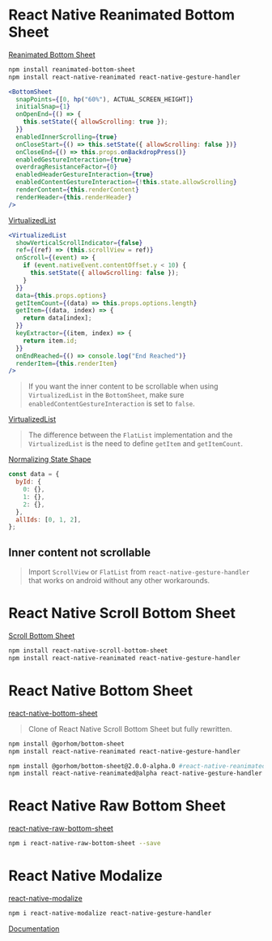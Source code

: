 # React Native Reanimated Bottom Sheet

[Reanimated Bottom Sheet](https://github.com/osdnk/react-native-reanimated-bottom-sheet)

```bash
npm install reanimated-bottom-sheet
npm install react-native-reanimated react-native-gesture-handler
```

```jsx
<BottomSheet
  snapPoints={[0, hp("60%"), ACTUAL_SCREEN_HEIGHT]}
  initialSnap={1}
  onOpenEnd={() => {
    this.setState({ allowScrolling: true });
  }}
  enabledInnerScrolling={true}
  onCloseStart={() => this.setState({ allowScrolling: false })}
  onCloseEnd={() => this.props.onBackdropPress()}
  enabledGestureInteraction={true}
  overdragResistanceFactor={0}
  enabledHeaderGestureInteraction={true}
  enabledContentGestureInteraction={!this.state.allowScrolling}
  renderContent={this.renderContent}
  renderHeader={this.renderHeader}
/>
```

[VirtualizedList](https://reactnative.dev/docs/virtualizedlist)

```jsx
<VirtualizedList
  showVerticalScrollIndicator={false}
  ref={(ref) => (this.scrollView = ref)}
  onScroll={(event) => {
    if (event.nativeEvent.contentOffset.y < 10) {
      this.setState({ allowScrolling: false });
    }
  }}
  data={this.props.options}
  getItemCount={(data) => this.props.options.length}
  getItem={(data, index) => {
    return data[index];
  }}
  keyExtractor={(item, index) => {
    return item.id;
  }}
  onEndReached={() => console.log("End Reached")}
  renderItem={this.renderItem}
/>
```

> If you want the inner content to be scrollable when using `VirtualizedList` in the `BottomSheet`, make sure `enabledContentGestureInteraction` is set to `false`.

[VirtualizedList](https://reactnative.dev/docs/virtualizedlist)

> The difference between the `FlatList` implementation and the `VirtualizedList` is the need to define `getItem` and `getItemCount`.

[Normalizing State Shape](https://redux.js.org/recipes/structuring-reducers/normalizing-state-shape#designing-a-normalized-state)

```js
const data = {
  byId: {
    0: {},
    1: {},
    2: {},
  },
  allIds: [0, 1, 2],
};
```

## Inner content not scrollable

> Import `ScrollView` or `FlatList` from `react-native-gesture-handler` that works on android without any other workarounds.

# React Native Scroll Bottom Sheet

[Scroll Bottom Sheet](https://github.com/rgommezz/react-native-scroll-bottom-sheet)

```bash
npm install react-native-scroll-bottom-sheet
npm install react-native-reanimated react-native-gesture-handler
```

# React Native Bottom Sheet

[react-native-bottom-sheet](https://github.com/gorhom/react-native-bottom-sheet)

> Clone of React Native Scroll Bottom Sheet but fully rewritten.

```bash
npm install @gorhom/bottom-sheet
npm install react-native-reanimated react-native-gesture-handler
```

```bash
npm install @gorhom/bottom-sheet@2.0.0-alpha.0 #react-native-reanimated v2
npm install react-native-reanimated@alpha react-native-gesture-handler
```

# React Native Raw Bottom Sheet

[react-native-raw-bottom-sheet](https://github.com/nysamnang/react-native-raw-bottom-sheet)

```bash
npm i react-native-raw-bottom-sheet --save
```

# React Native Modalize

[react-native-modalize](https://github.com/jeremybarbet/react-native-modalize)

```bash
npm i react-native-modalize react-native-gesture-handler
```

[Documentation](https://jeremybarbet.github.io/react-native-modalize/#/)
